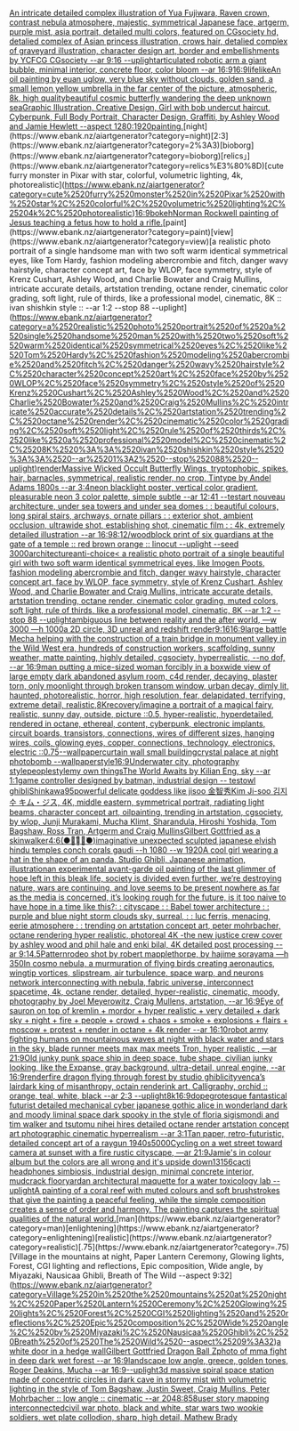 [An intricate detailed complex illustration of Yua Fujiwara, Raven crown, contrast nebula atmosphere, majestic, symmetrical Japanese face, artgerm, purple mist, asia portrait, detailed multi colors, featured on CGsociety hd, detalied complex of Asian princess illustration, crows hair, detalied complex of graveyard illustration, character design art, border and embellishments by YCFCG CGsociety --ar 9:16 --uplight](https://www.ebank.nz/aiartgenerator?category=An%2520intricate%2520detailed%2520complex%2520illustration%2520of%2520Yua%2520Fujiwara%2C%2520Raven%2520crown%2C%2520contrast%2520nebula%2520atmosphere%2C%2520majestic%2C%2520symmetrical%2520Japanese%2520face%2C%2520artgerm%2C%2520purple%2520mist%2C%2520asia%2520portrait%2C%2520detailed%2520multi%2520colors%2C%2520featured%2520on%2520CGsociety%2520hd%2C%2520detalied%2520complex%2520of%2520Asian%2520princess%2520illustration%2C%2520crows%2520hair%2C%2520detalied%2520complex%2520of%2520graveyard%2520illustration%2C%2520character%2520design%2520art%2C%2520border%2520and%2520embellishments%2520by%2520YCFCG%2520CGsociety%2520--ar%25209%3A16%2520--uplight)[articulated robotic arm a giant bubble, minimal interior, concrete floor, color bloom --ar 16:9](https://www.ebank.nz/aiartgenerator?category=articulated%2520robotic%2520arm%2520a%2520giant%2520bubble%2C%2520minimal%2520interior%2C%2520concrete%2520floor%2C%2520color%2520bloom%2520--ar%252016%3A9)[16:9](https://www.ebank.nz/aiartgenerator?category=16%3A9)[lifelike](https://www.ebank.nz/aiartgenerator?category=lifelike)[An oil painting by euan uglow, very blue sky without clouds, golden sand, a small lemon yellow umbrella in the far center of the picture, atmospheric, 8k, high quality](https://www.ebank.nz/aiartgenerator?category=An%2520oil%2520painting%2520by%2520euan%2520uglow%2C%2520very%2520blue%2520sky%2520without%2520clouds%2C%2520golden%2520sand%2C%2520a%2520small%2520lemon%2520yellow%2520umbrella%2520in%2520the%2520far%2520center%2520of%2520the%2520picture%2C%2520atmospheric%2C%25208k%2C%2520high%2520quality)[beautiful cosmic butterfly wandering the deep unknown sea](https://www.ebank.nz/aiartgenerator?category=beautiful%2520cosmic%2520butterfly%2520wandering%2520the%2520deep%2520unknown%2520sea)[Graphic Illustration, Creative Design, Girl with bob undercut haircut, Cyberpunk, Full Body Portrait, Character Design, Graffiti, by Ashley Wood and Jamie Hewlett --aspect 1280:1920](https://www.ebank.nz/aiartgenerator?category=Graphic%2520Illustration%2C%2520Creative%2520Design%2C%2520Girl%2520with%2520bob%2520undercut%2520haircut%2C%2520Cyberpunk%2C%2520Full%2520Body%2520Portrait%2C%2520Character%2520Design%2C%2520Graffiti%2C%2520by%2520Ashley%2520Wood%2520and%2520Jamie%2520Hewlett%2520--aspect%25201280%3A1920)[painting.](https://www.ebank.nz/aiartgenerator?category=painting.)[night](https://www.ebank.nz/aiartgenerator?category=night)[2:3](https://www.ebank.nz/aiartgenerator?category=2%3A3)[bioborg](https://www.ebank.nz/aiartgenerator?category=bioborg)[relics」](https://www.ebank.nz/aiartgenerator?category=relics%E3%80%8D)[cute furry monster in Pixar with star, colorful, volumetric lighting, 4k, photorealistic](https://www.ebank.nz/aiartgenerator?category=cute%2520furry%2520monster%2520in%2520Pixar%2520with%2520star%2C%2520colorful%2C%2520volumetric%2520lighting%2C%25204k%2C%2520photorealistic)[16:9](https://www.ebank.nz/aiartgenerator?category=16%3A9)[bokeh](https://www.ebank.nz/aiartgenerator?category=bokeh)[Norman Rockwell painting of Jesus teaching a fetus how to hold a rifle.](https://www.ebank.nz/aiartgenerator?category=Norman%2520Rockwell%2520painting%2520of%2520Jesus%2520teaching%2520a%2520fetus%2520how%2520to%2520hold%2520a%2520rifle.)[paint](https://www.ebank.nz/aiartgenerator?category=paint)[view](https://www.ebank.nz/aiartgenerator?category=view)[a realistic photo portrait of a single handsome man with two soft warm identical symmetrical eyes, like Tom Hardy, fashion modeling abercrombie and fitch, danger wavy hairstyle, character concept art, face by WLOP, face symmetry, style of Krenz Cushart, Ashley Wood, and Charlie Bowater and Craig Mullins, intricate accurate details, artstation trending, octane render, cinematic color grading, soft light, rule of thirds, like a professional model, cinematic, 8K :: ivan shishkin style :: --ar 1:2 --stop 88 --uplight](https://www.ebank.nz/aiartgenerator?category=a%2520realistic%2520photo%2520portrait%2520of%2520a%2520single%2520handsome%2520man%2520with%2520two%2520soft%2520warm%2520identical%2520symmetrical%2520eyes%2C%2520like%2520Tom%2520Hardy%2C%2520fashion%2520modeling%2520abercrombie%2520and%2520fitch%2C%2520danger%2520wavy%2520hairstyle%2C%2520character%2520concept%2520art%2C%2520face%2520by%2520WLOP%2C%2520face%2520symmetry%2C%2520style%2520of%2520Krenz%2520Cushart%2C%2520Ashley%2520Wood%2C%2520and%2520Charlie%2520Bowater%2520and%2520Craig%2520Mullins%2C%2520intricate%2520accurate%2520details%2C%2520artstation%2520trending%2C%2520octane%2520render%2C%2520cinematic%2520color%2520grading%2C%2520soft%2520light%2C%2520rule%2520of%2520thirds%2C%2520like%2520a%2520professional%2520model%2C%2520cinematic%2C%25208K%2520%3A%3A%2520ivan%2520shishkin%2520style%2520%3A%3A%2520--ar%25201%3A2%2520--stop%252088%2520--uplight)[render](https://www.ebank.nz/aiartgenerator?category=render)[Massive Wicked Occult Butterfly Wings, tryptophobic, spikes, hair, barnacles, symmetrical, realistic render, no crop, Tintype by Andel Adams 1800s --ar 3:4](https://www.ebank.nz/aiartgenerator?category=Massive%2520Wicked%2520Occult%2520Butterfly%2520Wings%2C%2520tryptophobic%2C%2520spikes%2C%2520hair%2C%2520barnacles%2C%2520symmetrical%2C%2520realistic%2520render%2C%2520no%2520crop%2C%2520Tintype%2520by%2520Andel%2520Adams%25201800s%2520--ar%25203%3A4)[neon blacklight poster, vertical color gradient, pleasurable neon 3 color palette, simple subtle --ar 12:41 --test](https://www.ebank.nz/aiartgenerator?category=neon%2520blacklight%2520poster%2C%2520vertical%2520color%2520gradient%2C%2520pleasurable%2520neon%25203%2520color%2520palette%2C%2520simple%2520subtle%2520--ar%252012%3A41%2520--test)[art nouveau architecture, under sea towers and under sea domes : : beautiful colours, long spiral stairs, archways, ornate pillars : : exterior shot, ambient occlusion, ultrawide shot, establishing shot, cinematic film : : 4k, extremely detailed illustration --ar 16:9](https://www.ebank.nz/aiartgenerator?category=art%2520nouveau%2520architecture%2C%2520under%2520sea%2520towers%2520and%2520under%2520sea%2520domes%2520%3A%2520%3A%2520beautiful%2520colours%2C%2520long%2520spiral%2520stairs%2C%2520archways%2C%2520ornate%2520pillars%2520%3A%2520%3A%2520exterior%2520shot%2C%2520ambient%2520occlusion%2C%2520ultrawide%2520shot%2C%2520establishing%2520shot%2C%2520cinematic%2520film%2520%3A%2520%3A%25204k%2C%2520extremely%2520detailed%2520illustration%2520--ar%252016%3A9)[8:12](https://www.ebank.nz/aiartgenerator?category=8%3A12)[/woodblock print of six guardians at the gate of a temple :: red brown orange :: linocut --uplight --seed 3000](https://www.ebank.nz/aiartgenerator?category=/woodblock%2520print%2520of%2520six%2520guardians%2520at%2520the%2520gate%2520of%2520a%2520temple%2520%3A%3A%2520red%2520brown%2520orange%2520%3A%3A%2520linocut%2520--uplight%2520--seed%25203000)[architecture](https://www.ebank.nz/aiartgenerator?category=architecture)[anti-choice](https://www.ebank.nz/aiartgenerator?category=anti-choice)[< a realistic photo portrait of a single beautiful girl with two soft warm identical symmetrical eyes, like Imogen Poots, fashion modeling abercrombie and fitch, danger wavy hairstyle, character concept art, face by WLOP, face symmetry, style of Krenz Cushart, Ashley Wood, and Charlie Bowater and Craig Mullins, intricate accurate details, artstation trending, octane render, cinematic color grading, muted colors, soft light, rule of thirds, like a professional model, cinematic, 8K --ar 1:2 --stop 88 --uplight](https://www.ebank.nz/aiartgenerator?category=%3C%2520a%2520realistic%2520photo%2520portrait%2520of%2520a%2520single%2520beautiful%2520girl%2520with%2520two%2520soft%2520warm%2520identical%2520symmetrical%2520eyes%2C%2520like%2520Imogen%2520Poots%2C%2520fashion%2520modeling%2520abercrombie%2520and%2520fitch%2C%2520danger%2520wavy%2520hairstyle%2C%2520character%2520concept%2520art%2C%2520face%2520by%2520WLOP%2C%2520face%2520symmetry%2C%2520style%2520of%2520Krenz%2520Cushart%2C%2520Ashley%2520Wood%2C%2520and%2520Charlie%2520Bowater%2520and%2520Craig%2520Mullins%2C%2520intricate%2520accurate%2520details%2C%2520artstation%2520trending%2C%2520octane%2520render%2C%2520cinematic%2520color%2520grading%2C%2520muted%2520colors%2C%2520soft%2520light%2C%2520rule%2520of%2520thirds%2C%2520like%2520a%2520professional%2520model%2C%2520cinematic%2C%25208K%2520--ar%25201%3A2%2520--stop%252088%2520--uplight)[ambiguous line between reality and the after world, —w 3000 —h 1000](https://www.ebank.nz/aiartgenerator?category=ambiguous%2520line%2520between%2520reality%2520and%2520the%2520after%2520world%2C%2520%E2%80%94w%25203000%2520%E2%80%94h%25201000)[a 2D circle, 3D unreal and redshift render](https://www.ebank.nz/aiartgenerator?category=a%25202D%2520circle%2C%25203D%2520unreal%2520and%2520redshift%2520render)[9:16](https://www.ebank.nz/aiartgenerator?category=9%3A16)[16:9](https://www.ebank.nz/aiartgenerator?category=16%3A9)[large battle Mecha helping with the construction of a train bridge in monument valley in the Wild West era, hundreds of construction workers, scaffolding, sunny weather, matte painting, highly detailed, cgsociety, hyperrealistic, --no dof, --ar 16:9](https://www.ebank.nz/aiartgenerator?category=large%2520battle%2520Mecha%2520helping%2520with%2520the%2520construction%2520of%2520a%2520train%2520bridge%2520in%2520monument%2520valley%2520in%2520the%2520Wild%2520West%2520era%2C%2520hundreds%2520of%2520construction%2520workers%2C%2520scaffolding%2C%2520sunny%2520weather%2C%2520matte%2520painting%2C%2520highly%2520detailed%2C%2520cgsociety%2C%2520hyperrealistic%2C%2520--no%2520dof%2C%2520--ar%252016%3A9)[man putting a mice-sized woman forcibly in a box](https://www.ebank.nz/aiartgenerator?category=man%2520putting%2520a%2520mice-sized%2520woman%2520forcibly%2520in%2520a%2520box)[wide view of large empty dark abandoned asylum room, c4d render, decaying, plaster torn, only moonlight through broken transom window, urban decay, dimly lit,  haunted, photorealistic, horror, high resolution, fear, delapidated, terrifying, extreme detail, realistic](https://www.ebank.nz/aiartgenerator?category=wide%2520view%2520of%2520large%2520empty%2520dark%2520abandoned%2520asylum%2520room%2C%2520c4d%2520render%2C%2520decaying%2C%2520plaster%2520torn%2C%2520only%2520moonlight%2520through%2520broken%2520transom%2520window%2C%2520urban%2520decay%2C%2520dimly%2520lit%2C%2520%2520haunted%2C%2520photorealistic%2C%2520horror%2C%2520high%2520resolution%2C%2520fear%2C%2520delapidated%2C%2520terrifying%2C%2520extreme%2520detail%2C%2520realistic)[,8K](https://www.ebank.nz/aiartgenerator?category=%2C8K)[recovery](https://www.ebank.nz/aiartgenerator?category=recovery)[/imagine a portrait of a magical fairy, realistic, sunny day, outside, picture ::0.5,  hyper-realistic, hyperdetailed, rendered in octane, ethereal, content, cyberpunk, electronic implants, circuit boards, transistors, connections, wires of different sizes, hanging wires, coils, glowing eyes, copper, connections, technology, electronics, electric ::0.75](https://www.ebank.nz/aiartgenerator?category=/imagine%2520a%2520portrait%2520of%2520a%2520magical%2520fairy%2C%2520realistic%2C%2520sunny%2520day%2C%2520outside%2C%2520picture%2520%3A%3A0.5%2C%2520%2520hyper-realistic%2C%2520hyperdetailed%2C%2520rendered%2520in%2520octane%2C%2520ethereal%2C%2520content%2C%2520cyberpunk%2C%2520electronic%2520implants%2C%2520circuit%2520boards%2C%2520transistors%2C%2520connections%2C%2520wires%2520of%2520different%2520sizes%2C%2520hanging%2520wires%2C%2520coils%2C%2520glowing%2520eyes%2C%2520copper%2C%2520connections%2C%2520technology%2C%2520electronics%2C%2520electric%2520%3A%3A0.75)[--wallpaper](https://www.ebank.nz/aiartgenerator?category=--wallpaper)[curtain wall small building](https://www.ebank.nz/aiartgenerator?category=curtain%2520wall%2520small%2520building)[crystal palace at night photobomb --wallpaper](https://www.ebank.nz/aiartgenerator?category=crystal%2520palace%2520at%2520night%2520photobomb%2520--wallpaper)[style](https://www.ebank.nz/aiartgenerator?category=style)[16:9](https://www.ebank.nz/aiartgenerator?category=16%3A9)[Underwater city, photography style](https://www.ebank.nz/aiartgenerator?category=Underwater%2520city%2C%2520photography%2520style)[people](https://www.ebank.nz/aiartgenerator?category=people)[style](https://www.ebank.nz/aiartgenerator?category=style)[my own things](https://www.ebank.nz/aiartgenerator?category=my%2520own%2520things)[The World Awaits by Kilian Eng, sky --ar 1:1](https://www.ebank.nz/aiartgenerator?category=The%2520World%2520Awaits%2520by%2520Kilian%2520Eng%2C%2520sky%2520--ar%25201%3A1)[game controller designed by batman, industrial design -- test](https://www.ebank.nz/aiartgenerator?category=game%2520controller%2520designed%2520by%2520batman%2C%2520industrial%2520design%2520--%2520test)[owl ghibli](https://www.ebank.nz/aiartgenerator?category=owl%2520ghibli)[Shinkawa](https://www.ebank.nz/aiartgenerator?category=Shinkawa)[95](https://www.ebank.nz/aiartgenerator?category=95)[powerful delicate goddess like  jisoo 金智秀Kim Ji-soo 김지수 キム・ジス, 4K, middle eastern, symmetrical portrait, radiating light beams, character concept art, oilpainting, trending in artstation, cgsociety, by wlop, Junji Murakami, Mucha Klimt, Sharandula, Hiroshi Yoshida, Tom Bagshaw, Ross Tran, Artgerm and Craig Mullins](https://www.ebank.nz/aiartgenerator?category=powerful%2520delicate%2520goddess%2520like%2520%2520jisoo%2520%E9%87%91%E6%99%BA%E7%A7%80Kim%2520Ji-soo%2520%EA%B9%80%EC%A7%80%EC%88%98%2520%E3%82%AD%E3%83%A0%E3%83%BB%E3%82%B8%E3%82%B9%2C%25204K%2C%2520middle%2520eastern%2C%2520symmetrical%2520portrait%2C%2520radiating%2520light%2520beams%2C%2520character%2520concept%2520art%2C%2520oilpainting%2C%2520trending%2520in%2520artstation%2C%2520cgsociety%2C%2520by%2520wlop%2C%2520Junji%2520Murakami%2C%2520Mucha%2520Klimt%2C%2520Sharandula%2C%2520Hiroshi%2520Yoshida%2C%2520Tom%2520Bagshaw%2C%2520Ross%2520Tran%2C%2520Artgerm%2520and%2520Craig%2520Mullins)[Gilbert Gottfried as a skinwalker](https://www.ebank.nz/aiartgenerator?category=Gilbert%2520Gottfried%2520as%2520a%2520skinwalker)[4:6](https://www.ebank.nz/aiartgenerator?category=4%3A6)[(●･̆⍛･̆●)](https://www.ebank.nz/aiartgenerator?category=%28%E2%97%8F%EF%BD%A5%CC%86%E2%8D%9B%EF%BD%A5%CC%86%E2%97%8F%29)[imaginative unexpected sculpted japanese elvish hindu temples conch corals gaudi --h 1080 --w 1920](https://www.ebank.nz/aiartgenerator?category=imaginative%2520unexpected%2520sculpted%2520japanese%2520elvish%2520hindu%2520temples%2520conch%2520corals%2520gaudi%2520--h%25201080%2520--w%25201920)[A cool girl wearing a hat in the shape of an panda, Studio Ghibli, Japanese animation, illustration](https://www.ebank.nz/aiartgenerator?category=A%2520cool%2520girl%2520wearing%2520a%2520hat%2520in%2520the%2520shape%2520of%2520an%2520panda%2C%2520Studio%2520Ghibli%2C%2520Japanese%2520animation%2C%2520illustration)[an experimental avant-garde oil painting of the last glimmer of hope left in this bleak life, society is divided even further, we’re destroying nature, wars are continuing, and love seems to be present nowhere as far as the media is concerned, it’s looking rough for the future, is it too naive to have hope in a time like this?](https://www.ebank.nz/aiartgenerator?category=an%2520experimental%2520avant-garde%2520oil%2520painting%2520of%2520the%2520last%2520glimmer%2520of%2520hope%2520left%2520in%2520this%2520bleak%2520life%2C%2520society%2520is%2520divided%2520even%2520further%2C%2520we%E2%80%99re%2520destroying%2520nature%2C%2520wars%2520are%2520continuing%2C%2520and%2520love%2520seems%2520to%2520be%2520present%2520nowhere%2520as%2520far%2520as%2520the%2520media%2520is%2520concerned%2C%2520it%E2%80%99s%2520looking%2520rough%2520for%2520the%2520future%2C%2520is%2520it%2520too%2520naive%2520to%2520have%2520hope%2520in%2520a%2520time%2520like%2520this%3F)[: : cityscape : : Babel tower architecture : : purple and blue night storm clouds sky, surreal, : : luc ferris, menacing, eerie atmosphere : : trending on artstation concept art, peter mohrbacher, octane rendering hyper realistic, photoreal 4K -](https://www.ebank.nz/aiartgenerator?category=%3A%2520%3A%2520cityscape%2520%3A%2520%3A%2520Babel%2520tower%2520architecture%2520%3A%2520%3A%2520purple%2520and%2520blue%2520night%2520storm%2520clouds%2520sky%2C%2520surreal%2C%2520%3A%2520%3A%2520luc%2520ferris%2C%2520menacing%2C%2520eerie%2520atmosphere%2520%3A%2520%3A%2520trending%2520on%2520artstation%2520concept%2520art%2C%2520peter%2520mohrbacher%2C%2520octane%2520rendering%2520hyper%2520realistic%2C%2520photoreal%25204K%2520-)[the new justice crew cover by ashley wood and phil hale and enki bilal, 4K detailed post processing --ar 9:14](https://www.ebank.nz/aiartgenerator?category=the%2520new%2520justice%2520crew%2520cover%2520by%2520ashley%2520wood%2520and%2520phil%2520hale%2520and%2520enki%2520bilal%2C%25204K%2520detailed%2520post%2520processing%2520--ar%25209%3A14)[.5](https://www.ebank.nz/aiartgenerator?category=.5)[Pattern](https://www.ebank.nz/aiartgenerator?category=Pattern)[rodeo shot by robert mapplethorpe, by hajime sorayama —h 350](https://www.ebank.nz/aiartgenerator?category=rodeo%2520shot%2520by%2520robert%2520mapplethorpe%2C%2520by%2520hajime%2520sorayama%2520%E2%80%94h%2520350)[In cosmo nebula, a murmuration of flying birds creating aeronautics, wingtip vortices, slipstream, air turbulence, space warp, and neurons network interconnecting with nebula, fabric universe, interconnect spacetime, 4k, octane render, detailed, hyper-realistic, cinematic, moody, photography by Joel Meyerowitz, Craig Mullens, artstation, --ar 16:9](https://www.ebank.nz/aiartgenerator?category=In%2520cosmo%2520nebula%2C%2520a%2520murmuration%2520of%2520flying%2520birds%2520creating%2520aeronautics%2C%2520wingtip%2520vortices%2C%2520slipstream%2C%2520air%2520turbulence%2C%2520space%2520warp%2C%2520and%2520neurons%2520network%2520interconnecting%2520with%2520nebula%2C%2520fabric%2520universe%2C%2520interconnect%2520spacetime%2C%25204k%2C%2520octane%2520render%2C%2520detailed%2C%2520hyper-realistic%2C%2520cinematic%2C%2520moody%2C%2520photography%2520by%2520Joel%2520Meyerowitz%2C%2520Craig%2520Mullens%2C%2520artstation%2C%2520--ar%252016%3A9)[Eye of sauron on top of kremlin + mordor +  hyper realistic + very detailed + dark sky + night + fire + people + crowd + chaos + smoke + explosions + flairs + moscow + protest + render in octane + 4k render --ar 16:10](https://www.ebank.nz/aiartgenerator?category=Eye%2520of%2520sauron%2520on%2520top%2520of%2520kremlin%2520%2B%2520mordor%2520%2B%2520%2520hyper%2520realistic%2520%2B%2520very%2520detailed%2520%2B%2520dark%2520sky%2520%2B%2520night%2520%2B%2520fire%2520%2B%2520people%2520%2B%2520crowd%2520%2B%2520chaos%2520%2B%2520smoke%2520%2B%2520explosions%2520%2B%2520flairs%2520%2B%2520moscow%2520%2B%2520protest%2520%2B%2520render%2520in%2520octane%2520%2B%25204k%2520render%2520--ar%252016%3A10)[robot army fighting humans on mountainous waves at night with black water and stars in the sky, blade runner meets max max meets Tron, hyper realistic , —ar 21:9](https://www.ebank.nz/aiartgenerator?category=robot%2520army%2520fighting%2520humans%2520on%2520mountainous%2520waves%2520at%2520night%2520with%2520black%2520water%2520and%2520stars%2520in%2520the%2520sky%2C%2520blade%2520runner%2520meets%2520max%2520max%2520meets%2520Tron%2C%2520hyper%2520realistic%2520%2C%2520%E2%80%94ar%252021%3A9)[Old junky punk space ship in deep space, tube shape, civilian junky looking, like the Expanse, gray background, ultra-detail, unreal engine, --ar 16:9](https://www.ebank.nz/aiartgenerator?category=Old%2520junky%2520punk%2520space%2520ship%2520in%2520deep%2520space%2C%2520tube%2520shape%2C%2520civilian%2520junky%2520looking%2C%2520like%2520the%2520Expanse%2C%2520gray%2520background%2C%2520ultra-detail%2C%2520unreal%2520engine%2C%2520--ar%252016%3A9)[render](https://www.ebank.nz/aiartgenerator?category=render)[fire dragon flying through forest by studio ghibli](https://www.ebank.nz/aiartgenerator?category=fire%2520dragon%2520flying%2520through%2520forest%2520by%2520studio%2520ghibli)[city](https://www.ebank.nz/aiartgenerator?category=city)[venca’s lair](https://www.ebank.nz/aiartgenerator?category=venca%E2%80%99s%2520lair)[dark king of misanthropy, octain render](https://www.ebank.nz/aiartgenerator?category=dark%2520king%2520of%2520misanthropy%2C%2520octain%2520render)[ink art, Calligraphy, orchid :: orange, teal, white, black --ar 2:3 --uplight](https://www.ebank.nz/aiartgenerator?category=ink%2520art%2C%2520Calligraphy%2C%2520orchid%2520%3A%3A%2520orange%2C%2520teal%2C%2520white%2C%2520black%2520--ar%25202%3A3%2520--uplight)[8k](https://www.ebank.nz/aiartgenerator?category=8k)[16:9](https://www.ebank.nz/aiartgenerator?category=16%3A9)[dope](https://www.ebank.nz/aiartgenerator?category=dope)[grotesque fantastical futurist detailed mechanical cyber japanese gothic alice in wonderland dark and moody liminal space dark spooky in the style of floria sigismondi and tim walker and tsutomu nihei hires detailed octane render artstation concept art photographic cinematic hyperrealism --ar 3:1](https://www.ebank.nz/aiartgenerator?category=grotesque%2520fantastical%2520futurist%2520detailed%2520mechanical%2520cyber%2520japanese%2520gothic%2520alice%2520in%2520wonderland%2520dark%2520and%2520moody%2520liminal%2520space%2520dark%2520spooky%2520in%2520the%2520style%2520of%2520floria%2520sigismondi%2520and%2520tim%2520walker%2520and%2520tsutomu%2520nihei%2520hires%2520detailed%2520octane%2520render%2520artstation%2520concept%2520art%2520photographic%2520cinematic%2520hyperrealism%2520--ar%25203%3A1)[Tan  paper, retro-futuristic, detailed concept art of a raygun  1940s](https://www.ebank.nz/aiartgenerator?category=Tan%2520%2520paper%2C%2520retro-futuristic%2C%2520detailed%2520concept%2520art%2520of%2520a%2520raygun%2520%25201940s)[5000](https://www.ebank.nz/aiartgenerator?category=5000)[Cycling on a wet street toward camera at sunset with a fire rustic cityscape, —ar 21:9](https://www.ebank.nz/aiartgenerator?category=Cycling%2520on%2520a%2520wet%2520street%2520toward%2520camera%2520at%2520sunset%2520with%2520a%2520fire%2520rustic%2520cityscape%2C%2520%E2%80%94ar%252021%3A9)[Jamie's in colour album but the colors are all wrong and it's upside down](https://www.ebank.nz/aiartgenerator?category=Jamie%27s%2520in%2520colour%2520album%2520but%2520the%2520colors%2520are%2520all%2520wrong%2520and%2520it%27s%2520upside%2520down)[13156](https://www.ebank.nz/aiartgenerator?category=13156)[cacti headphones simbiosis, industrial design, minimal concrete interior, mudcrack floor](https://www.ebank.nz/aiartgenerator?category=cacti%2520headphones%2520simbiosis%2C%2520industrial%2520design%2C%2520minimal%2520concrete%2520interior%2C%2520mudcrack%2520floor)[yard](https://www.ebank.nz/aiartgenerator?category=yard)[an architectural maquette for a water toxicology lab --uplight](https://www.ebank.nz/aiartgenerator?category=an%2520architectural%2520maquette%2520for%2520a%2520water%2520toxicology%2520lab%2520--uplight)[A painting of a coral reef with muted colours and soft brushstrokes that give the painting a peaceful feeling, while the simple composition creates a sense of order and harmony. The painting captures the spiritual qualities of the natural world.](https://www.ebank.nz/aiartgenerator?category=A%2520painting%2520of%2520a%2520coral%2520reef%2520with%2520muted%2520colours%2520and%2520soft%2520brushstrokes%2520that%2520give%2520the%2520painting%2520a%2520peaceful%2520feeling%2C%2520while%2520the%2520simple%2520composition%2520creates%2520a%2520sense%2520of%2520order%2520and%2520harmony.%2520The%2520painting%2520captures%2520the%2520spiritual%2520qualities%2520of%2520the%2520natural%2520world.)[man](https://www.ebank.nz/aiartgenerator?category=man)[enlightening](https://www.ebank.nz/aiartgenerator?category=enlightening)[realistic](https://www.ebank.nz/aiartgenerator?category=realistic)[.75](https://www.ebank.nz/aiartgenerator?category=.75)[Village in the mountains at night, Paper Lantern Ceremony, Glowing lights, Forest, CGI lighting and reflections, Epic composition, Wide angle, by Miyazaki, Nausicaa Ghibli, Breath of The Wild --aspect 9:32](https://www.ebank.nz/aiartgenerator?category=Village%2520in%2520the%2520mountains%2520at%2520night%2C%2520Paper%2520Lantern%2520Ceremony%2C%2520Glowing%2520lights%2C%2520Forest%2C%2520CGI%2520lighting%2520and%2520reflections%2C%2520Epic%2520composition%2C%2520Wide%2520angle%2C%2520by%2520Miyazaki%2C%2520Nausicaa%2520Ghibli%2C%2520Breath%2520of%2520The%2520Wild%2520--aspect%25209%3A32)[a white door in a hedge wall](https://www.ebank.nz/aiartgenerator?category=a%2520white%2520door%2520in%2520a%2520hedge%2520wall)[Gilbert Gottfried Dragon Ball Z](https://www.ebank.nz/aiartgenerator?category=Gilbert%2520Gottfried%2520Dragon%2520Ball%2520Z)[photo of mma fight in deep dark wet forest --ar 16:9](https://www.ebank.nz/aiartgenerator?category=photo%2520of%2520mma%2520fight%2520in%2520deep%2520dark%2520wet%2520forest%2520--ar%252016%3A9)[landscape low angle, greece, golden tones, Roger Deakins, Mucha --ar 16:9](https://www.ebank.nz/aiartgenerator?category=landscape%2520low%2520angle%2C%2520greece%2C%2520golden%2520tones%2C%2520Roger%2520Deakins%2C%2520Mucha%2520--ar%252016%3A9)[--uplight](https://www.ebank.nz/aiartgenerator?category=--uplight)[3d massive spiral space station made of concentric circles in dark cave in stormy mist with volumetric lighting in the style of Tom Bagshaw, Justin Sweet, Craig Mullins, Peter Mohrbacher :: low angle :: cinematic --ar 2048:858](https://www.ebank.nz/aiartgenerator?category=3d%2520massive%2520spiral%2520space%2520station%2520made%2520of%2520concentric%2520circles%2520in%2520dark%2520cave%2520in%2520stormy%2520mist%2520with%2520volumetric%2520lighting%2520in%2520the%2520style%2520of%2520Tom%2520Bagshaw%2C%2520Justin%2520Sweet%2C%2520Craig%2520Mullins%2C%2520Peter%2520Mohrbacher%2520%3A%3A%2520low%2520angle%2520%3A%3A%2520cinematic%2520--ar%25202048%3A858)[user story mapping interconnected](https://www.ebank.nz/aiartgenerator?category=user%2520story%2520mapping%2520interconnected)[civil war photo, black and white, star wars two wookie soldiers, wet plate collodion, sharp, high detail, Mathew Brady](https://www.ebank.nz/aiartgenerator?category=civil%2520war%2520photo%2C%2520black%2520and%2520white%2C%2520star%2520wars%2520two%2520wookie%2520soldiers%2C%2520wet%2520plate%2520collodion%2C%2520sharp%2C%2520high%2520detail%2C%2520Mathew%2520Brady)